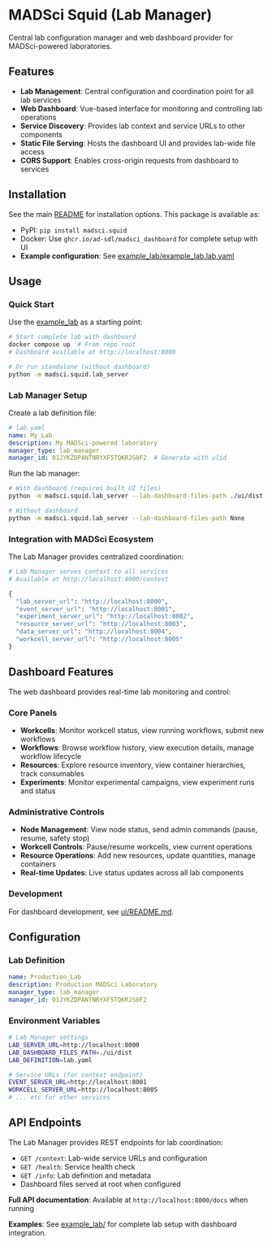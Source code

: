 # MADSci Squid (Lab Manager)

Central lab configuration manager and web dashboard provider for MADSci-powered laboratories.

## Features

- **Lab Management**: Central configuration and coordination point for all lab services
- **Web Dashboard**: Vue-based interface for monitoring and controlling lab operations
- **Service Discovery**: Provides lab context and service URLs to other components
- **Static File Serving**: Hosts the dashboard UI and provides lab-wide file access
- **CORS Support**: Enables cross-origin requests from dashboard to services

## Installation

See the main [README](../../README.md#installation) for installation options. This package is available as:

- PyPI: `pip install madsci.squid`
- Docker: Use `ghcr.io/ad-sdl/madsci_dashboard` for complete setup with UI
- **Example configuration**: See [example_lab/example_lab.lab.yaml](../../example_lab/example_lab.lab.yaml)

## Usage

### Quick Start

Use the [example_lab](../../example_lab/) as a starting point:

```bash
# Start complete lab with dashboard
docker compose up  # From repo root
# Dashboard available at http://localhost:8000

# Or run standalone (without dashboard)
python -m madsci.squid.lab_server
```

### Lab Manager Setup

Create a lab definition file:

```yaml
# lab.yaml
name: My_Lab
description: My MADSci-powered laboratory
manager_type: lab_manager
manager_id: 01JYKZDPANTNRYXF5TQKRJS0F2  # Generate with ulid
```

Run the lab manager:

```bash
# With dashboard (requires built UI files)
python -m madsci.squid.lab_server --lab-dashboard-files-path ./ui/dist

# Without dashboard
python -m madsci.squid.lab_server --lab-dashboard-files-path None
```

### Integration with MADSci Ecosystem

The Lab Manager provides centralized coordination:

```python
# Lab Manager serves context to all services
# Available at http://localhost:8000/context

{
  "lab_server_url": "http://localhost:8000",
  "event_server_url": "http://localhost:8001",
  "experiment_server_url": "http://localhost:8002",
  "resource_server_url": "http://localhost:8003",
  "data_server_url": "http://localhost:8004",
  "workcell_server_url": "http://localhost:8005"
}
```

## Dashboard Features

The web dashboard provides real-time lab monitoring and control:

### Core Panels
- **Workcells**: Monitor workcell status, view running workflows, submit new workflows
- **Workflows**: Browse workflow history, view execution details, manage workflow lifecycle
- **Resources**: Explore resource inventory, view container hierarchies, track consumables
- **Experiments**: Monitor experimental campaigns, view experiment runs and status

### Administrative Controls
- **Node Management**: View node status, send admin commands (pause, resume, safety stop)
- **Workcell Controls**: Pause/resume workcells, view current operations
- **Resource Operations**: Add new resources, update quantities, manage containers
- **Real-time Updates**: Live status updates across all lab components

### Development

For dashboard development, see [ui/README.md](../../ui/README.md).

## Configuration

### Lab Definition
```yaml
name: Production_Lab
description: Production MADSci Laboratory
manager_type: lab_manager
manager_id: 01JYKZDPANTNRYXF5TQKRJS0F2
```

### Environment Variables
```bash
# Lab Manager settings
LAB_SERVER_URL=http://localhost:8000
LAB_DASHBOARD_FILES_PATH=./ui/dist
LAB_DEFINITION=lab.yaml

# Service URLs (for context endpoint)
EVENT_SERVER_URL=http://localhost:8001
WORKCELL_SERVER_URL=http://localhost:8005
# ... etc for other services
```

## API Endpoints

The Lab Manager provides REST endpoints for lab coordination:

- `GET /context`: Lab-wide service URLs and configuration
- `GET /health`: Service health check
- `GET /info`: Lab definition and metadata
- Dashboard files served at root when configured

**Full API documentation**: Available at `http://localhost:8000/docs` when running

**Examples**: See [example_lab/](../../example_lab/) for complete lab setup with dashboard integration.
